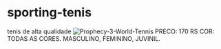 # sporting-tenis
tenis de alta qualidade
![Prophecy-3-World-Tennis](https://github.com/user-attachments/assets/0a1846d6-706e-44ec-b101-15e1e517c7b2)
PRECO: 170 RS
COR: TODAS AS CORES.
MASCULINO, FEMININO, JUVINIL.
